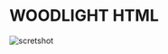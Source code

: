 # WOODLIGHT HTML
![scretshot](https://github.com/emma090rW/emprem/assets/134565869/e6982acd-d75f-4ae2-8e18-d1aa6f504f7d)


